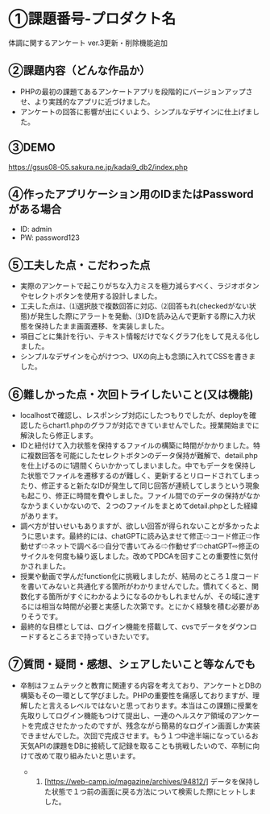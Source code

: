 # ①課題番号-プロダクト名

体調に関するアンケート ver.3更新・削除機能追加

## ②課題内容（どんな作品か）

- PHPの最初の課題てあるアンケートアプリを段階的にバージョンアップさせ、より実践的なアプリに近づけました。
- アンケートの回答に影響が出にくいよう、シンプルなデザインに仕上げました。

## ③DEMO

https://gsus08-05.sakura.ne.jp/kadai9_db2/index.php

## ④作ったアプリケーション用のIDまたはPasswordがある場合

- ID: admin
- PW: password123

## ⑤工夫した点・こだわった点

- 実際のアンケートで起こりがちな入力ミスを極力減らすべく、ラジオボタンやセレクトボタンを使用する設計しました。
- 工夫した点は、⑴選択肢で複数回答に対応、⑵回答もれ(checkedがない状態)が発生した際にアラートを発動、⑶IDを読み込んで更新する際に入力状態を保持したまま画面遷移、を実装しました。
- 項目ごとに集計を行い、テキスト情報だけでなくグラフ化をして見える化しました。
- シンプルなデザインを心がけつつ、UXの向上も念頭に入れてCSSを書きました。

## ⑥難しかった点・次回トライしたいこと(又は機能)

- localhostで確認し、レスポンシブ対応にしたつもりでしたが、deployを確認したらchart1.phpのグラフが対応できていませんでした。授業開始までに解決したら修正します。
- IDと紐付けて入力状態を保持するファイルの構築に時間がかかりました。特に複数回答を可能にしたセレクトボタンのデータ保持が難解で、detail.phpを仕上げるのに1週間くらいかかってしまいました。中でもデータを保持した状態でファイルを遷移するのが難しく、更新するとリロードされてしまったり、修正すると新たなIDが発生して同じ回答が連続してしまうという現象も起こり、修正に時間を費やしました。ファイル間でのデータの保持がなかなかうまくいかないので、２つのファイルをまとめてdetail.phpとした経緯があります。
- 調べ方が甘いせいもありますが、欲しい回答が得られないことが多かったように思います。最終的には、chatGPTに読み込ませて修正⇨コード修正⇨作動せず⇨ネットで調べる⇨自分で書いてみる⇨作動せず⇨chatGPT⇨修正のサイクルを何度も繰り返しました。改めてPDCAを回すことの重要性に気付かされました。
- 授業や動画で学んだfunction化に挑戦しましたが、結局のところ１度コードを書いてみないと共通化する箇所がわかりませんでした。慣れてくると、関数化する箇所がすぐにわかるようになるのかもしれませんが、その域に達するには相当な時間が必要と実感した次第です。とにかく経験を積む必要がありそうです。
- 最終的な目標としては、ログイン機能を搭載して、cvsでデータをダウンロードするところまで持っていきたいです。

## ⑦質問・疑問・感想、シェアしたいこと等なんでも

- 卒制はフェムテックと教育に関連する内容を考えており、アンケートとDBの構築もその一環として学びました。PHPの重要性を痛感しておりますが、理解したと言えるレベルではないと思っております。本当はこの課題に授業を先取りしてログイン機能もつけて提出し、一連のヘルスケア領域のアンケートを完成させたかったのですが、残念ながら簡易的なログイン画面しか実装できませんでした。次回で完成させます。もう１つ中途半端になっているお天気APIの課題をDBに接続して記録を取ることも挑戦したいので、卒制に向けて改めて取り組みたいと思います。

  - 1. [https://web-camp.io/magazine/archives/94812/] データを保持した状態で１つ前の画面に戻る方法について検索した際にヒットしました。
